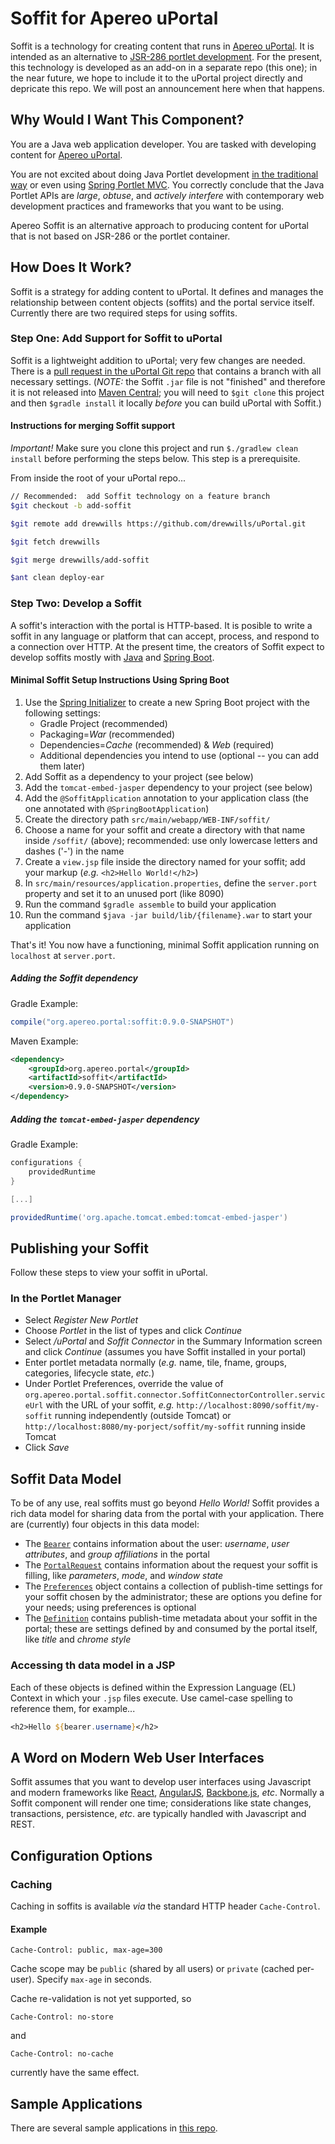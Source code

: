 # Soffit for Apereo uPortal

Soffit is a technology for creating content that runs in [Apereo uPortal](https://www.apereo.org/projects/uportal).  It is intended as an alternative to [JSR-286 portlet development](https://jcp.org/en/jsr/detail?id=286).  For the present, this technology is developed as an add-on in a separate repo (this one);  in the near future, we hope to include it to the uPortal project directly and depricate this repo.  We will post an announcement here when that happens.

## Why Would I Want This Component?

You are a Java web application developer.  You are tasked with developing content for [Apereo uPortal](https://www.apereo.org/projects/uportal).

You are not excited about doing Java Portlet development [in the traditional way](http://www.theserverside.com/tutorial/JSR-286-development-tutorial-An-introduction-to-portlet-programming) or even using [Spring Portlet MVC](http://docs.spring.io/autorepo/docs/spring/3.2.x/spring-framework-reference/html/portlet.html).  You correctly conclude that the Java Portlet APIs are _large_, _obtuse_, and _actively interfere_ with contemporary web development practices and frameworks that you want to be using.

Apereo Soffit is an alternative approach to producing content for uPortal that is not based on JSR-286 or the portlet container.

## How Does It Work?

Soffit is a strategy for adding content to uPortal.  It defines and manages the relationship between content objects (soffits) and the portal service itself.  Currently there are two required steps for using soffits.

### Step One:  Add Support for Soffit to uPortal

Soffit is a lightweight addition to uPortal;  very few changes are needed.  There is a [pull request in the uPortal Git repo](https://github.com/Jasig/uPortal/pull/665) that contains a branch with all necessary settings.  (*NOTE:*  the Soffit `.jar` file is not "finished" and therefore it is not released into [Maven Central](http://search.maven.org/);  you will need to `$git clone` this project and then `$gradle install` it locally *before* you can build uPortal with Soffit.)

#### Instructions for merging Soffit support

*Important!*  Make sure you clone this project and run `$./gradlew clean install` before performing the steps below.  This step is a prerequisite.

From inside the root of your uPortal repo...

``` bash
// Recommended:  add Soffit technology on a feature branch
$git checkout -b add-soffit

$git remote add drewwills https://github.com/drewwills/uPortal.git

$git fetch drewwills

$git merge drewwills/add-soffit

$ant clean deploy-ear
```

### Step Two:  Develop a Soffit

A soffit's interaction with the portal is HTTP-based.  It is posible to write a soffit in any language or platform that can accept, process, and respond to a connection over HTTP.  At the present time, the creators of Soffit expect to develop soffits mostly with [Java](http://www.oracle.com/technetwork/java/index.html) and [Spring Boot](http://projects.spring.io/spring-boot/).

#### Minimal Soffit Setup Instructions Using Spring Boot

1. Use the [Spring Initializer](https://start.spring.io/) to create a new Spring Boot project with the following settings:
    * Gradle Project (recommended)
    * Packaging=*War* (recommended)
    * Dependencies=*Cache* (recommended) & *Web* (required)
    * Additional dependencies you intend to use (optional -- you can add them later)
1. Add Soffit as a dependency to your project (see below)
1. Add the `tomcat-embed-jasper` dependency to your project (see below)
1. Add the `@SoffitApplication` annotation to your application class (the one annotated with `@SpringBootApplication`)
1. Create the directory path `src/main/webapp/WEB-INF/soffit/`
1. Choose a name for your soffit and create a directory with that name inside `/soffit/` (above);  recommended:  use only lowercase letters and dashes ('-') in the name
1. Create a `view.jsp` file inside the directory named for your soffit;  add your markup (_e.g._ `<h2>Hello World!</h2>`)
1. In `src/main/resources/application.properties`, define the `server.port` property and set it to an unused port (like 8090)
1. Run the command `$gradle assemble` to build your application
1. Run the command `$java -jar build/lib/{filename}.war` to start your application

That's it!  You now have a functioning, minimal Soffit application running on `localhost` at `server.port`.

##### Adding the Soffit dependency

Gradle Example:

``` gradle
compile("org.apereo.portal:soffit:0.9.0-SNAPSHOT")
```

Maven Example:

``` xml
<dependency>
    <groupId>org.apereo.portal</groupId>
    <artifactId>soffit</artifactId>
    <version>0.9.0-SNAPSHOT</version>
</dependency>
```

##### Adding the `tomcat-embed-jasper` dependency

Gradle Example:

``` gradle
configurations {
    providedRuntime
}

[...]

providedRuntime('org.apache.tomcat.embed:tomcat-embed-jasper')
```

## Publishing your Soffit

Follow these steps to view your soffit in uPortal.

### In the Portlet Manager

* Select _Register New Portlet_
* Choose _Portlet_ in the list of types and click _Continue_
* Select _/uPortal_ and _Soffit Connector_ in the Summary Information screen and click _Continue_ (assumes you have Soffit installed in your portal)
* Enter portlet metadata normally (_e.g._ name, tile, fname, groups, categories, lifecycle state, _etc._)
* Under Portlet Preferences, override the value of `org.apereo.portal.soffit.connector.SoffitConnectorController.serviceUrl` with the URL of your soffit, _e.g._ `http://localhost:8090/soffit/my-soffit` running independently (outside Tomcat) or `http://localhost:8080/my-porject/soffit/my-soffit` running inside Tomcat
* Click _Save_

## Soffit Data Model

To be of any use, real soffits must go beyond _Hello World!_  Soffit provides a rich data model for sharing data from the portal with your application.  There are (currently) four objects in this data model:

* The [`Bearer`](src/main/java/org/apereo/portal/soffit/model/v1_0/Bearer.java) contains information about the user:  _username_, _user attributes_, and _group affiliations_ in the portal
* The [`PortalRequest`](src/main/java/org/apereo/portal/soffit/model/v1_0/PortalRequest.java) contains information about the request your soffit is filling, like _parameters_, _mode_, and _window state_
* The [`Preferences`](src/main/java/org/apereo/portal/soffit/model/v1_0/Preferences.java) object contains a collection of publish-time settings for your soffit chosen by the administrator;  these are options you define for your needs;  using preferences is optional
* The [`Definition`](src/main/java/org/apereo/portal/soffit/model/v1_0/Definition.java) contains publish-time metadata about your soffit in the portal;  these are settings defined by and consumed by the portal itself, like _title_ and _chrome style_

### Accessing th data model in a JSP

Each of these objects is defined within the Expression Language (EL) Context in which your `.jsp` files execute.  Use camel-case spelling to reference them, for example...

```jsp
<h2>Hello ${bearer.username}</h2>
```

## A Word on Modern Web User Interfaces

Soffit assumes that you want to develop user interfaces using Javascript and modern frameworks like [React](https://facebook.github.io/react/), [AngularJS](https://angularjs.org/), [Backbone.js](http://backbonejs.org/), _etc_.  Normally a Soffit component will render one time;  considerations like state changes, transactions, persistence, _etc_. are typically handled with Javascript and REST.

## Configuration Options

### Caching

Caching in soffits is available _via_ the standard HTTP header `Cache-Control`.

#### Example

``` http
Cache-Control: public, max-age=300
```

Cache scope may be `public` (shared by all users) or `private` (cached per-user).  Specify `max-age` in seconds.

Cache re-validation is not yet supported, so

```
Cache-Control: no-store
```

and

```
Cache-Control: no-cache
```

currently have the same effect.

## Sample Applications

There are several sample applications in [this repo](https://github.com/drewwills/soffit-samples).
